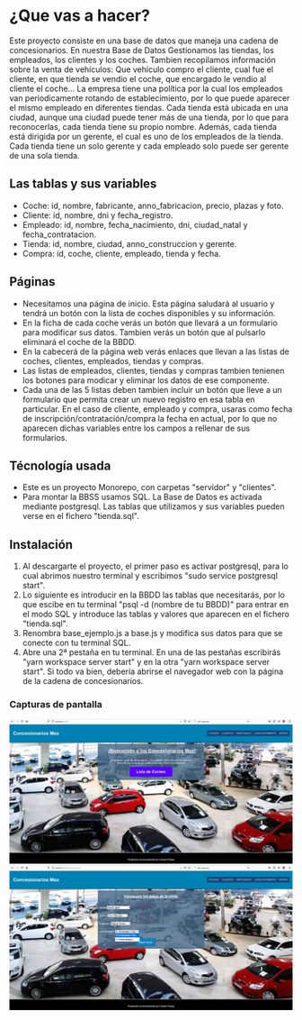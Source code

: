 # ¿Que vas a hacer?

Este proyecto consiste en una base de datos que maneja una cadena de concesionarios.
En nuestra Base de Datos Gestionamos las tiendas, los empleados, los clientes y los coches.
Tambien recopilamos información sobre la venta de vehículos: Que vehículo compro el cliente, cual fue el cliente, en que tienda se vendio el coche, que encargado le vendio al cliente el coche...
La empresa tiene una política por la cual los empleados van periodicamente rotando de establecimiento, por lo que puede aparecer el mismo empleado en diferentes tiendas.
Cada tienda está ubicada en una ciudad, aunque una ciudad puede tener más de una tienda, por lo que para reconocerlas, cada tienda tiene su propio nombre. Además, cada tienda está dirigida por un gerente, el cual es uno de los empleados de la tienda. Cada tienda tiene un solo gerente y cada empleado solo puede ser gerente de una sola tienda.

## Las tablas y sus variables

- Coche: id, nombre, fabricante, anno_fabricacion, precio, plazas y foto.
- Cliente: id, nombre, dni y fecha_registro.
- Empleado: id, nombre, fecha_nacimiento, dni, ciudad_natal y fecha_contratacion.
- Tienda: id, nombre, ciudad, anno_construccion y gerente.
- Compra: id, coche, cliente, empleado, tienda y fecha.

## Páginas

- Necesitamos una página de inicio. Esta página saludará al usuario y tendrá un botón con la lista de coches disponibles y su información.
- En la ficha de cada coche verás un botón que llevará a un formulario para modificar sus datos. Tambien verás un botón que al pulsarlo eliminará el coche de la BBDD.
- En la cabecerá de la página web verás enlaces que llevan a las listas de coches, clientes, empleados, tiendas y compras.
- Las listas de empleados, clientes, tiendas y compras tambien tenienen los botones para modicar y eliminar los datos de ese componente.
- Cada una de las 5 listas deben tambien incluir un botón que lleve a un formulario que permita crear un nuevo registro en esa tabla en particular. En el caso de cliente, empleado y compra, usaras como fecha de inscripción/contratación/compra la fecha en actual, por lo que no aparecen dichas variables entre los campos a rellenar de sus formularios.

## Técnología usada

- Este es un proyecto Monorepo, con carpetas "servidor" y "clientes".
- Para montar la BBSS usamos SQL. La Base de Datos es activada mediante postgresql. Las tablas que utilizamos y sus variables pueden verse en el fichero "tienda.sql".

## Instalación

1. Al descargarte el proyecto, el primer paso es activar postgresql, para lo cual abrimos nuestro terminal y escribimos "sudo service postgresql start".
2. Lo siguiente es introducir en la BBDD las tablas que necesitarás, por lo que escibe en tu terminal "psql -d (nombre de tu BBDD)" para entrar en el modo SQL y introduce las tablas y valores que aparecen en el fichero "tienda.sql".
3. Renombra base_ejemplo.js a base.js y modifica sus datos para que se conecte con tu terminal SQL.
4. Abre una 2ª pestaña en tu terminal. En una de las pestañas escribirás "yarn workspace server start" y en la otra "yarn workspace server start". Si todo va bien, debería abrirse el navegador web con la página de la cadena de concesionarios.

### Capturas de pantalla

![Screenshot](client/src/images/arranque.png)
![Screenshot](client/src/images/presentacion.png)
